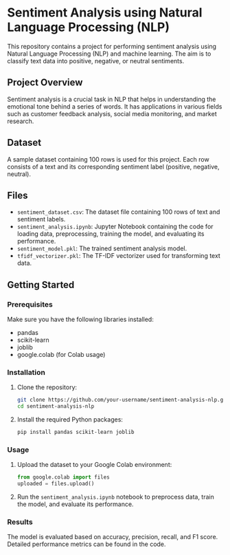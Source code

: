 # Sentiment Analysis using Natural Language Processing (NLP)

This repository contains a project for performing sentiment analysis using Natural Language Processing (NLP) and machine learning. The aim is to classify text data into positive, negative, or neutral sentiments.

## Project Overview

Sentiment analysis is a crucial task in NLP that helps in understanding the emotional tone behind a series of words. It has applications in various fields such as customer feedback analysis, social media monitoring, and market research.

## Dataset

A sample dataset containing 100 rows is used for this project. Each row consists of a text and its corresponding sentiment label (positive, negative, neutral).

## Files

- `sentiment_dataset.csv`: The dataset file containing 100 rows of text and sentiment labels.
- `sentiment_analysis.ipynb`: Jupyter Notebook containing the code for loading data, preprocessing, training the model, and evaluating its performance.
- `sentiment_model.pkl`: The trained sentiment analysis model.
- `tfidf_vectorizer.pkl`: The TF-IDF vectorizer used for transforming text data.

## Getting Started

### Prerequisites

Make sure you have the following libraries installed:

- pandas
- scikit-learn
- joblib
- google.colab (for Colab usage)

### Installation

1. Clone the repository:
    ```sh
    git clone https://github.com/your-username/sentiment-analysis-nlp.git
    cd sentiment-analysis-nlp
    ```

2. Install the required Python packages:
    ```sh
    pip install pandas scikit-learn joblib
    ```

### Usage

1. Upload the dataset to your Google Colab environment:
    ```python
    from google.colab import files
    uploaded = files.upload()
    ```

2. Run the `sentiment_analysis.ipynb` notebook to preprocess data, train the model, and evaluate its performance.


### Results
The model is evaluated based on accuracy, precision, recall, and F1 score. Detailed performance metrics can be found in the code.
